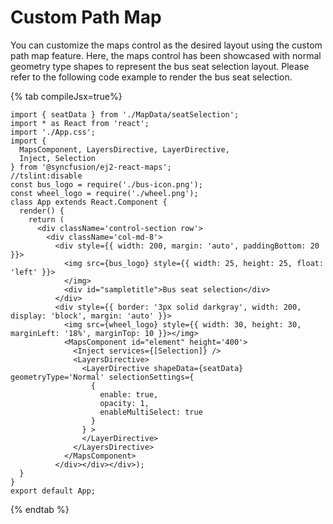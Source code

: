 # Custom Path Map

You can customize the maps control as the desired layout using the custom path map feature. Here, the maps
control has been showcased with normal geometry type shapes to represent the bus seat selection layout.
Please refer to the following code example to render the bus seat selection.

{% tab compileJsx=true%}

```tsx
import { seatData } from './MapData/seatSelection';
import * as React from 'react';
import './App.css';
import {
  MapsComponent, LayersDirective, LayerDirective,
  Inject, Selection
} from '@syncfusion/ej2-react-maps';
//tslint:disable
const bus_logo = require('./bus-icon.png');
const wheel_logo = require('./wheel.png');
class App extends React.Component {
  render() {
    return (
      <div className='control-section row'>
        <div className='col-md-8'>
          <div style={{ width: 200, margin: 'auto', paddingBottom: 20 }}>
            <img src={bus_logo} style={{ width: 25, height: 25, float: 'left' }}>
            </img>
            <div id="sampletitle">Bus seat selection</div>
          </div>
          <div style={{ border: '3px solid darkgray', width: 200, display: 'block', margin: 'auto' }}>
            <img src={wheel_logo} style={{ width: 30, height: 30, marginLeft: '18%', marginTop: 10 }}></img>
            <MapsComponent id="element" height='400'>
              <Inject services={[Selection]} />
              <LayersDirective>
                <LayerDirective shapeData={seatData} geometryType='Normal' selectionSettings={
                  {
                    enable: true,
                    opacity: 1,
                    enableMultiSelect: true
                  }
                } >
                </LayerDirective>
              </LayersDirective>
            </MapsComponent>
          </div></div></div>);
  }
}
export default App;
```

{% endtab %}